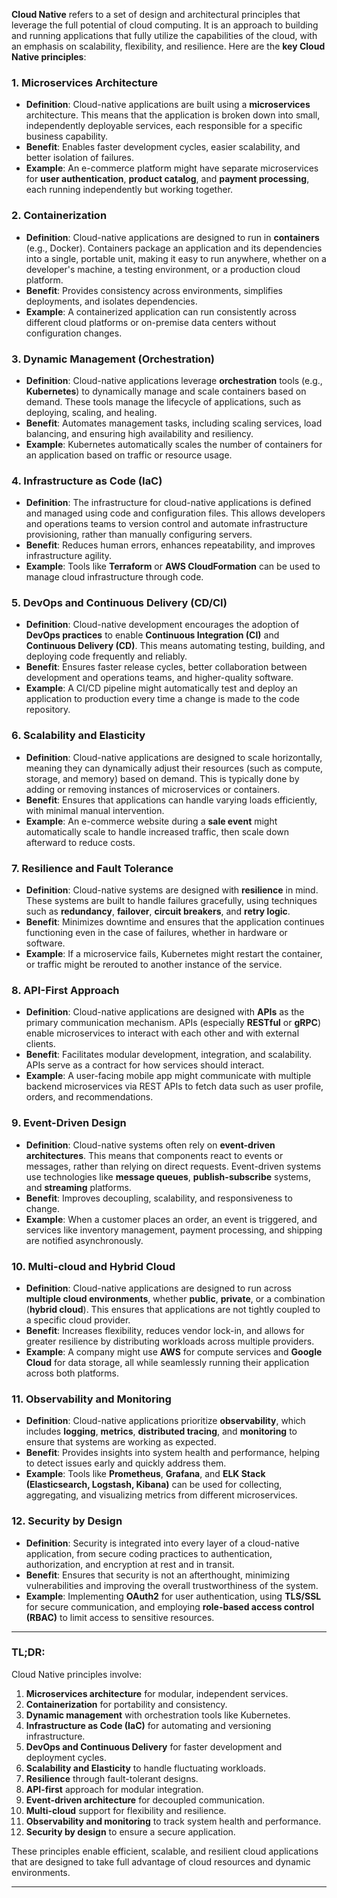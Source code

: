 **Cloud Native** refers to a set of design and architectural principles that leverage the full potential of cloud computing. It is an approach to building and running applications that fully utilize the capabilities of the cloud, with an emphasis on scalability, flexibility, and resilience. Here are the **key Cloud Native principles**:

### 1. **Microservices Architecture**
- **Definition**: Cloud-native applications are built using a **microservices** architecture. This means that the application is broken down into small, independently deployable services, each responsible for a specific business capability.
- **Benefit**: Enables faster development cycles, easier scalability, and better isolation of failures.
- **Example**: An e-commerce platform might have separate microservices for **user authentication**, **product catalog**, and **payment processing**, each running independently but working together.

### 2. **Containerization**
- **Definition**: Cloud-native applications are designed to run in **containers** (e.g., Docker). Containers package an application and its dependencies into a single, portable unit, making it easy to run anywhere, whether on a developer's machine, a testing environment, or a production cloud platform.
- **Benefit**: Provides consistency across environments, simplifies deployments, and isolates dependencies.
- **Example**: A containerized application can run consistently across different cloud platforms or on-premise data centers without configuration changes.

### 3. **Dynamic Management (Orchestration)**
- **Definition**: Cloud-native applications leverage **orchestration** tools (e.g., **Kubernetes**) to dynamically manage and scale containers based on demand. These tools manage the lifecycle of applications, such as deploying, scaling, and healing.
- **Benefit**: Automates management tasks, including scaling services, load balancing, and ensuring high availability and resiliency.
- **Example**: Kubernetes automatically scales the number of containers for an application based on traffic or resource usage.

### 4. **Infrastructure as Code (IaC)**
- **Definition**: The infrastructure for cloud-native applications is defined and managed using code and configuration files. This allows developers and operations teams to version control and automate infrastructure provisioning, rather than manually configuring servers.
- **Benefit**: Reduces human errors, enhances repeatability, and improves infrastructure agility.
- **Example**: Tools like **Terraform** or **AWS CloudFormation** can be used to manage cloud infrastructure through code.

### 5. **DevOps and Continuous Delivery (CD/CI)**
- **Definition**: Cloud-native development encourages the adoption of **DevOps practices** to enable **Continuous Integration (CI)** and **Continuous Delivery (CD)**. This means automating testing, building, and deploying code frequently and reliably.
- **Benefit**: Ensures faster release cycles, better collaboration between development and operations teams, and higher-quality software.
- **Example**: A CI/CD pipeline might automatically test and deploy an application to production every time a change is made to the code repository.

### 6. **Scalability and Elasticity**
- **Definition**: Cloud-native applications are designed to scale horizontally, meaning they can dynamically adjust their resources (such as compute, storage, and memory) based on demand. This is typically done by adding or removing instances of microservices or containers.
- **Benefit**: Ensures that applications can handle varying loads efficiently, with minimal manual intervention.
- **Example**: An e-commerce website during a **sale event** might automatically scale to handle increased traffic, then scale down afterward to reduce costs.

### 7. **Resilience and Fault Tolerance**
- **Definition**: Cloud-native systems are designed with **resilience** in mind. These systems are built to handle failures gracefully, using techniques such as **redundancy**, **failover**, **circuit breakers**, and **retry logic**.
- **Benefit**: Minimizes downtime and ensures that the application continues functioning even in the case of failures, whether in hardware or software.
- **Example**: If a microservice fails, Kubernetes might restart the container, or traffic might be rerouted to another instance of the service.

### 8. **API-First Approach**
- **Definition**: Cloud-native applications are designed with **APIs** as the primary communication mechanism. APIs (especially **RESTful** or **gRPC**) enable microservices to interact with each other and with external clients.
- **Benefit**: Facilitates modular development, integration, and scalability. APIs serve as a contract for how services should interact.
- **Example**: A user-facing mobile app might communicate with multiple backend microservices via REST APIs to fetch data such as user profile, orders, and recommendations.

### 9. **Event-Driven Design**
- **Definition**: Cloud-native systems often rely on **event-driven architectures**. This means that components react to events or messages, rather than relying on direct requests. Event-driven systems use technologies like **message queues**, **publish-subscribe** systems, and **streaming** platforms.
- **Benefit**: Improves decoupling, scalability, and responsiveness to change.
- **Example**: When a customer places an order, an event is triggered, and services like inventory management, payment processing, and shipping are notified asynchronously.

### 10. **Multi-cloud and Hybrid Cloud**
- **Definition**: Cloud-native applications are designed to run across **multiple cloud environments**, whether **public**, **private**, or a combination (**hybrid cloud**). This ensures that applications are not tightly coupled to a specific cloud provider.
- **Benefit**: Increases flexibility, reduces vendor lock-in, and allows for greater resilience by distributing workloads across multiple providers.
- **Example**: A company might use **AWS** for compute services and **Google Cloud** for data storage, all while seamlessly running their application across both platforms.

### 11. **Observability and Monitoring**
- **Definition**: Cloud-native applications prioritize **observability**, which includes **logging**, **metrics**, **distributed tracing**, and **monitoring** to ensure that systems are working as expected.
- **Benefit**: Provides insights into system health and performance, helping to detect issues early and quickly address them.
- **Example**: Tools like **Prometheus**, **Grafana**, and **ELK Stack (Elasticsearch, Logstash, Kibana)** can be used for collecting, aggregating, and visualizing metrics from different microservices.

### 12. **Security by Design**
- **Definition**: Security is integrated into every layer of a cloud-native application, from secure coding practices to authentication, authorization, and encryption at rest and in transit.
- **Benefit**: Ensures that security is not an afterthought, minimizing vulnerabilities and improving the overall trustworthiness of the system.
- **Example**: Implementing **OAuth2** for user authentication, using **TLS/SSL** for secure communication, and employing **role-based access control (RBAC)** to limit access to sensitive resources.

---

### TL;DR:
Cloud Native principles involve:
1. **Microservices architecture** for modular, independent services.
2. **Containerization** for portability and consistency.
3. **Dynamic management** with orchestration tools like Kubernetes.
4. **Infrastructure as Code (IaC)** for automating and versioning infrastructure.
5. **DevOps and Continuous Delivery** for faster development and deployment cycles.
6. **Scalability and Elasticity** to handle fluctuating workloads.
7. **Resilience** through fault-tolerant designs.
8. **API-first** approach for modular integration.
9. **Event-driven architecture** for decoupled communication.
10. **Multi-cloud** support for flexibility and resilience.
11. **Observability and monitoring** to track system health and performance.
12. **Security by design** to ensure a secure application.

These principles enable efficient, scalable, and resilient cloud applications that are designed to take full advantage of cloud resources and dynamic environments.

---
